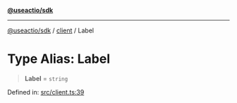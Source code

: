 [**@useactio/sdk**](../../README.md)

***

[@useactio/sdk](../../modules.md) / [client](../README.md) / Label

# Type Alias: Label

> **Label** = `string`

Defined in: [src/client.ts:39](https://github.com/useactio/sdk/blob/05c3f60504530bc924eb1866a55e5825e99fa486/src/client.ts#L39)
